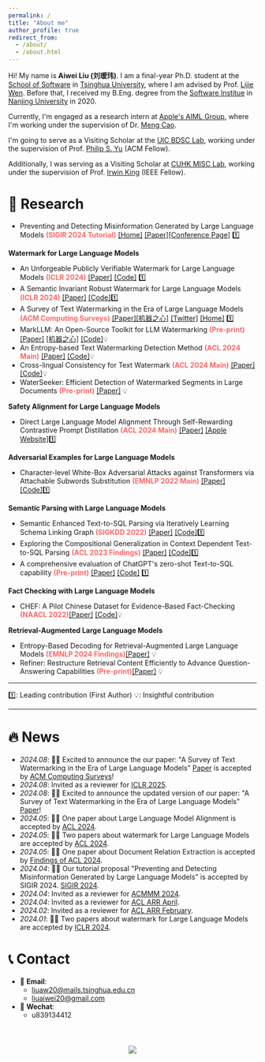 ```yaml
---
permalink: /
title: "About me"
author_profile: true
redirect_from: 
  - /about/
  - /about.html
---
```


<span class='anchor' id='about-me'></span>

Hi! My name is **Aiwei Liu (刘瑷玮)**. I am a final-year Ph.D. student at the [School of Software](https://www.thss.tsinghua.edu.cn/) in [Tsinghua University](https://www.tsinghua.edu.cn/), where I am advised by Prof. [Lijie Wen](https://www.thss.tsinghua.edu.cn/faculty/wenlijie.htm). Before that, I received my B.Eng. degree from the [Software Institue](https://software.nju.edu.cn/) in [Nanjing University](https://www.nju.edu.cn/) in 2020.

Currently, I'm engaged as a research intern at [Apple's AIML Group](https://machinelearning.apple.com/), where I'm working under the supervision of Dr. [Meng Cao](https://openreview.net/profile?id=~Meng_Cao2).

I'm going to serve as a Visiting Scholar at the [UIC BDSC Lab](https://bdsc-uic.github.io/people.html), working under the supervision of Prof. [Philip S. Yu](https://cs.uic.edu/profiles/philip-yu/) (ACM Fellow).

Additionally, I was serving as a Visiting Scholar at [CUHK MISC Lab](https://misc-lab.cse.cuhk.edu.hk/people/), working under the supervision of Prof. [Irwin King](https://www.cse.cuhk.edu.hk/irwin.king/home) (IEEE Fellow).

# 🔬 Research

* Preventing and Detecting Misinformation Generated by Large Language Models **<span style="color: #ff6666;">(SIGIR 2024 Tutorial)</span>** [[Home]](https://sigir24-llm-misinformation.github.io/) [[Paper]](https://dl.acm.org/doi/10.1145/3626772.3661377)[[Conference Page]](https://sigir-2024.github.io/attend_Tutorials.html#tut5) 1️⃣ 

**Watermark for Large Language Models**

*  An Unforgeable Publicly Verifiable Watermark for Large Language Models **<span style="color: #ff6666;">(ICLR 2024)</span>** [[Paper]](https://arxiv.org/pdf/2307.16230.pdf) [[Code]](https://github.com/THU-BPM/unforgeable_watermark) 1️⃣
*  A Semantic Invariant Robust Watermark for Large Language Models **<span style="color: #ff6666;">(ICLR 2024)</span>** [[Paper]](https://arxiv.org/pdf/2310.06356.pdf) [[Code]](https://github.com/THU-BPM/Robust_Watermark)1️⃣
*  A Survey of Text Watermarking in the Era of Large Language Models **<span style="color: #ff6666;">(ACM Computing Surveys)</span>** [[Paper]](https://arxiv.org/pdf/2312.07913.pdf)[[机器之心]](https://mp.weixin.qq.com/s/U3ZzGsi3Yihueqr6MGRHfg) [[Twitter]](https://x.com/Aiwei_Liu_99/status/1821673541026099519) [[Home]](https://survey-text-watermark.github.io/)  1️⃣
*  MarkLLM: An Open-Source Toolkit for LLM Watermarking **<span style="color: #ff6666;">(Pre-print)</span>** [[Paper]](https://arxiv.org/pdf/2405.10051) [[机器之心]](https://mp.weixin.qq.com/s/lx9ZNeHae4mo1J6_sFubfg) [[Code]](https://github.com/THU-BPM/MarkLLM)💡 
* An Entropy-based Text Watermarking Detection Method **<span style="color: #ff6666;">(ACL 2024 Main)</span>** [[Paper]](https://arxiv.org/pdf/2403.13485.pdf) [[Code]](https://github.com/luyijian3/EWD)💡 
* Cross-lingual Consistency for Text Watermark **<span style="color: #ff6666;">(ACL 2024 Main)</span>** [[Paper]](https://arxiv.org/pdf/2402.14007.pdf) [[Code]](https://github.com/zwhe99/X-SIR)💡
* WaterSeeker: Efficient Detection of Watermarked Segments in Large Documents **<span style="color: #ff6666;">(Pre-print)</span>** [[Paper]](https://arxiv.org/pdf/2409.05112) 💡


**Safety Alignment for Large Language Models**

* Direct Large Language Model Alignment Through Self-Rewarding Contrastive Prompt Distillation **<span style="color: #ff6666;">(ACL 2024 Main)</span>** [[Paper]](https://arxiv.org/pdf/2402.11907.pdf) [[Apple Website]](https://machinelearning.apple.com/research/direct-large-language)1️⃣

**Adversarial Examples for Large Language Models**

* Character-level White-Box Adversarial Attacks against Transformers via Attachable Subwords Substitution **<span style="color: #ff6666;">(EMNLP 2022 Main)</span>** [[Paper]](https://aclanthology.org/2022.emnlp-main.522) [[Code]](https://github.com/THU-BPM/CWBA)1️⃣

**Semantic Parsing with Large Language Models**

* Semantic Enhanced Text-to-SQL Parsing via Iteratively Learning Schema Linking Graph **<span style="color: #ff6666;">(SIGKDD 2022)</span>**  [[Paper]](https://dl.acm.org/doi/pdf/10.1145/3534678.3539294) [[Code]](https://github.com/THU-BPM/ISESL-SQL)1️⃣ 
* Exploring the Compositional Generalization in Context Dependent Text-to-SQL Parsing **<span style="color: #ff6666;">(ACL 2023 Findings)</span>** [[Paper]](https://aclanthology.org/2023.findings-acl.43.pdf) [[Code]](https://github.com/THU-BPM/CD-Text2SQL-CG)1️⃣
* A comprehensive evaluation of ChatGPT's zero-shot Text-to-SQL capability **<span style="color: #ff6666;">(Pre-print)</span>**  [[Paper]](https://arxiv.org/abs/2303.13547) [[Code]](https://github.com/THU-BPM/chatgpt-sql) 1️⃣

**Fact Checking with Large Language Models**

* CHEF: A Pilot Chinese Dataset for Evidence-Based Fact-Checking  **<span style="color: #ff6666;">(NAACL 2022)</span>**[[Paper]](https://arxiv.org/abs/2206.11863)  [[Code]](https://github.com/THU-BPM/CHEF)💡 
  

**Retrieval-Augmented Large Language Models**

* Entropy-Based Decoding for Retrieval-Augmented Large Language Models **<span style="color: #ff6666;">(EMNLP 2024 Findings)</span>**[[Paper]](https://arxiv.org/pdf/2406.17519) 💡 
* Refiner: Restructure Retrieval Content Efficiently to Advance Question-Answering Capabilities **<span style="color: #ff6666;">(Pre-print)</span>**[[Paper]](https://arxiv.org/pdf/2406.11357) 💡 

<!-- **Information Extraction**

* GDA: Generative Data Augmentation Techniques for Relation Extraction Tasks [[ACL 2023 Findings]](https://arxiv.org/abs/2305.16663) 🏅 
* RAPL: A Relation-Aware Prototype Learning Approach for Few-Shot Document-Level Relation Extraction [[EMNLP 2023]](https://aclanthology.org/2023.emnlp-main.316.pdf) 💡 
* Reading Broadly to Open Your Mind Improving Open Relation Extraction With Search Documents Under Self-Supervisions [[TKDE]](https://ieeexplore.ieee.org/abstract/document/10255305) 💡
* Entity-to-Text based Data Augmentation with Semantic Coherence and Entity Preserving for various NER Tasks [[ACL 2023 Findings]](https://aclanthology.org/2023.findings-acl.578.pdf) 💡
* Guassian Prior Reinforcement Learning for Nested Named Entity Recognition [[ICASSP 2023]](https://ieeexplore.ieee.org/abstract/document/10097163/) 💡 -->


---

1️⃣: Leading contribution (First Author)
💡: Insightful contribution

---
  

# 🔥 News
- *2024.08*: 🎉🎉 Excited to announce the our paper: "A Survey of Text Watermarking in the Era of Large Language Models" [Paper](https://arxiv.org/pdf/2312.07913) is accepted by [ACM Computing Surveys](https://dl.acm.org/journal/csur)!
- *2024.08*: Invited as a reviewer for [ICLR 2025](https://iclr.cc/).
- *2024.08*: 🎉🎉 Excited to announce the updated version of our paper: "A Survey of Text Watermarking in the Era of Large Language Models" [Paper](https://arxiv.org/pdf/2312.07913)!
- *2024.05*: 🎉🎉 One paper about Large Language Model Alignment is accepted by [ACL 2024](https://2024.aclweb.org/).
- *2024.05*: 🎉🎉 Two papers about watermark for Large Language Models are accepted by [ACL 2024](https://2024.aclweb.org/).
- *2024.05*: 🎉🎉 One paper about Document Relation Extraction is accepted by [Findings of ACL 2024](https://2024.aclweb.org/).
- *2024.04*: 🎉🎉 Our tutorial proposal "Preventing and Detecting Misinformation Generated by Large Language Models" is accepted by SIGIR 2024. [SIGIR 2024](https://sigir-2024.github.io/).
- *2024.04*: Invited as a reviewer for [ACMMM 2024](https://2024.acmmm.org/).
- *2024.04*: Invited as a reviewer for [ACL ARR April](https://openreview.net/group?id=aclweb.org/ACL/ARR/2024/April).
- *2024.02*: Invited as a reviewer for [ACL ARR February](https://openreview.net/group?id=aclweb.org/ACL/ARR/2024/February).
- *2024.01*: 🎉🎉 Two papers about watermark for Large Language Models are accepted by [ICLR 2024](https://iclr.cc/).


# 📞 Contact

- 📧 **Email**:
  -  liuaw20@mails.tsinghua.edu.cn
  -  liuaiwei20@gmail.com
- 💬 **Wechat**:
  - u839134412


<p align="center" style="padding-top: 40px;"> <a  href="https://clustrmaps.com/site/1bz29"  title="Visit tracker"><img src="//www.clustrmaps.com/map_v2.png?d=DX15I5ozLq5Q-wR0ekcNB17qazZ99Mm2sOgYD9FXvrM&cl=ffffff&w=300" /></a> </p>

<p align="center" style="padding-top: 100px;"> 
</p>
